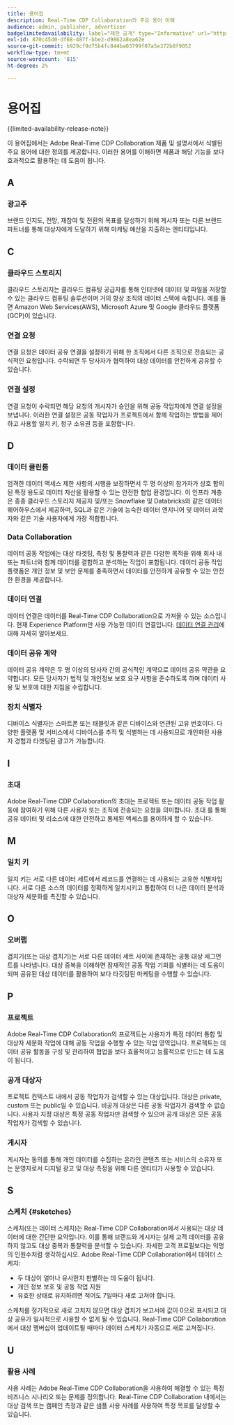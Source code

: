 ```yaml
---
title: 용어집
description: Real-Time CDP Collaboration의 주요 용어 이해
audience: admin, publisher, advertiser
badgelimitedavailability: label="제한 공개" type="Informative" url="https://helpx.adobe.com/legal/product-descriptions/real-time-customer-data-platform-collaboration.html newtab=true"
exl-id: 870c45d0-df68-487f-bbe2-d9862a8ea62e
source-git-commit: b929cf9d75b4fc844ba03799f07a5e372b8f9052
workflow-type: tm+mt
source-wordcount: '815'
ht-degree: 2%

---
```


# 용어집

{{limited-availability-release-note}}

이 용어집에서는 Adobe Real-Time CDP Collaboration 제품 및 설명서에서 식별된 주요 용어에 대한 정의를 제공합니다. 이러한 용어를 이해하면 제품과 해당 기능을 보다 효과적으로 활용하는 데 도움이 됩니다.

## A

### 광고주

브랜드 인지도, 전망, 재참여 및 전환의 목표를 달성하기 위해 게시자 또는 다른 브랜드 파트너를 통해 대상자에게 도달하기 위해 마케팅 예산을 지출하는 엔티티입니다.

## C

### 클라우드 스토리지

클라우드 스토리지는 클라우드 컴퓨팅 공급자를 통해 인터넷에 데이터 및 파일을 저장할 수 있는 클라우드 컴퓨팅 솔루션이며 거의 항상 조직의 데이터 스택에 속합니다. 예를 들면 Amazon Web Services(AWS), Microsoft Azure 및 Google 클라우드 플랫폼(GCP)이 있습니다.

### 연결 요청

연결 요청은 데이터 공유 연결을 설정하기 위해 한 조직에서 다른 조직으로 전송되는 공식적인 요청입니다. 수락되면 두 당사자가 협력하여 대상 데이터를 안전하게 공유할 수 있습니다.

### 연결 설정

연결 요청이 수락되면 해당 요청의 개시자가 승인을 위해 공동 작업자에게 연결 설정을 보냅니다. 이러한 연결 설정은 공동 작업자가 프로젝트에서 함께 작업하는 방법을 제어하고 사용할 일치 키, 청구 소유권 등을 포함합니다.

<!--

### Crosswalk

An identity crosswalk is a tool used to connect different identifiers across datasets to enrich your audience data with additional attributes or dimensions. It creates a bridge between different data points, allowing for a more comprehensive and cohesive view of the data.

-->

## D

### 데이터 클린룸

엄격한 데이터 액세스 제한 사항의 시행을 보장하면서 두 명 이상의 참가자가 상호 합의된 특정 용도로 데이터 자산을 활용할 수 있는 안전한 협업 환경입니다. 이 인프라 계층은 종종 클라우드 스토리지 제공자 및/또는 Snowflake 및 Databricks와 같은 데이터 웨어하우스에서 제공하며, SQL과 같은 기술에 능숙한 데이터 엔지니어 및 데이터 과학자와 같은 기술 사용자에게 가장 적합합니다.

### Data Collaboration

데이터 공동 작업에는 대상 타겟팅, 측정 및 통찰력과 같은 다양한 목적을 위해 회사 내 또는 파트너와 함께 데이터를 결합하고 분석하는 작업이 포함됩니다. 데이터 공동 작업 플랫폼은 개인 정보 및 보안 문제를 충족하면서 데이터를 안전하게 공유할 수 있는 안전한 환경을 제공합니다.

### 데이터 연결

데이터 연결은 데이터를 Real-Time CDP Collaboration으로 가져올 수 있는 소스입니다. 현재 Experience Platform만 사용 가능한 데이터 연결입니다. [데이터 연결 관리](/help/guide/setup/manage-data-connection.md)에 대해 자세히 알아보세요.

### 데이터 공유 계약

데이터 공유 계약은 두 명 이상의 당사자 간의 공식적인 계약으로 데이터 공유 약관을 요약합니다. 모든 당사자가 법적 및 개인정보 보호 요구 사항을 준수하도록 하며 데이터 사용 및 보호에 대한 지침을 수립합니다.

### 장치 식별자

디바이스 식별자는 스마트폰 또는 태블릿과 같은 디바이스와 연관된 고유 번호이다. 다양한 플랫폼 및 서비스에서 디바이스를 추적 및 식별하는 데 사용되므로 개인화된 사용자 경험과 타겟팅된 광고가 가능합니다.

## I

### 초대

Adobe Real-Time CDP Collaboration의 초대는 프로젝트 또는 데이터 공동 작업 활동에 참여하기 위해 다른 사용자 또는 조직에 전송되는 요청을 의미합니다. 초대 를 통해 공유 데이터 및 리소스에 대한 안전하고 통제된 액세스를 용이하게 할 수 있습니다.

<!--

## J

### Join key

In the context of identity crosswalks, a join key is a unique identifier used to match and link different identifiers across datasets, enabling the integration and unification of audience data from various sources. For example, a hashed email (HEM) can be a join key.

-->

## M

### 일치 키

일치 키는 서로 다른 데이터 세트에서 레코드를 연결하는 데 사용되는 고유한 식별자입니다. 서로 다른 소스의 데이터를 정확하게 일치시키고 통합하여 더 나은 데이터 분석과 대상자 세분화를 촉진할 수 있습니다.

## O

### 오버랩

겹치기(또는 대상 겹치기)는 서로 다른 데이터 세트 사이에 존재하는 공통 대상 세그먼트를 나타냅니다. 대상 중복을 이해하면 잠재적인 공동 작업 기회를 식별하는 데 도움이 되며 공유된 대상 데이터를 활용하여 보다 타깃팅된 마케팅을 수행할 수 있습니다.

## P

### 프로젝트

Adobe Real-Time CDP Collaboration의 프로젝트는 사용자가 특정 데이터 통합 및 대상자 세분화 작업에 대해 공동 작업을 수행할 수 있는 작업 영역입니다. 프로젝트는 데이터 공유 활동을 구성 및 관리하여 협업을 보다 효율적이고 능률적으로 만드는 데 도움이 됩니다.

### 공개 대상자

프로젝트 컨텍스트 내에서 공동 작업자가 검색할 수 있는 대상입니다. 대상은 private, custom 또는 public일 수 있습니다. 비공개 대상은 다른 공동 작업자가 검색할 수 없습니다. 사용자 지정 대상은 특정 공동 작업자만 검색할 수 있으며 공개 대상은 모든 공동 작업자가 검색할 수 있습니다.

### 게시자

게시자는 동의를 통해 개인 데이터를 수집하는 온라인 콘텐츠 또는 서비스의 소유자 또는 운영자로서 디지털 광고 및 대상 측정을 위해 다른 엔티티가 사용할 수 있습니다.

## S

### 스케치 {#sketches}

스케치(또는 데이터 스케치)는 Real-Time CDP Collaboration에서 사용되는 대상 데이터에 대한 간단한 요약입니다. 이를 통해 브랜드와 게시자는 실제 고객 데이터를 공유하지 않고도 대상 중복과 통찰력을 분석할 수 있습니다. 자세한 고객 프로필보다는 익명의 인원수처럼 생각하십시오.
Adobe Real-Time CDP Collaboration에서 데이터 스케치:

* 두 대상이 얼마나 유사한지 판별하는 데 도움이 됩니다.
* 개인 정보 보호 및 공동 작업 지원
* 유효한 상태로 유지하려면 적어도 7일마다 새로 고쳐야 합니다.

스케치를 정기적으로 새로 고치지 않으면 대상 겹치기 보고서에 값이 0으로 표시되고 대상 공유가 일시적으로 사용할 수 없게 될 수 있습니다. Real-Time CDP Collaboration에서 대상 멤버십이 업데이트될 때마다 데이터 스케치가 자동으로 새로 고쳐집니다.

## U

### 활용 사례

사용 사례는 Adobe Real-Time CDP Collaboration을 사용하여 해결할 수 있는 특정 비즈니스 시나리오 또는 문제를 정의합니다. Real-Time CDP Collaboration 내에서는 대상 검색 또는 캠페인 측정과 같은 샘플 사용 사례를 사용하여 특정 목표를 달성할 수 있습니다.
